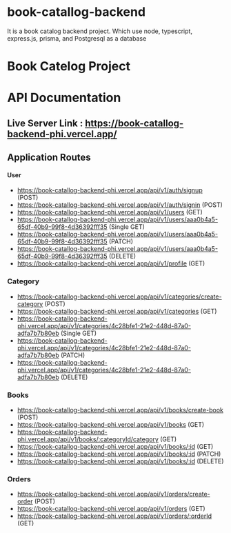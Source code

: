 # book-catallog-backend
It is a book catalog backend project.  Which use node, typescript, express.js, prisma, and Postgresql as a database

# Book Catelog Project

# API Documentation

## Live Server Link : https://book-catallog-backend-phi.vercel.app/

## Application Routes

#### User

- https://book-catallog-backend-phi.vercel.app/api/v1/auth/signup (POST)
- https://book-catallog-backend-phi.vercel.app/api/v1/auth/signin (POST)
- https://book-catallog-backend-phi.vercel.app/api/v1/users (GET)
- https://book-catallog-backend-phi.vercel.app/api/v1/users/aaa0b4a5-65df-40b9-99f8-4d36392fff35 (Single GET) 
- https://book-catallog-backend-phi.vercel.app/api/v1/users/aaa0b4a5-65df-40b9-99f8-4d36392fff35 (PATCH)
- https://book-catallog-backend-phi.vercel.app/api/v1/users/aaa0b4a5-65df-40b9-99f8-4d36392fff35 (DELETE) 
- https://book-catallog-backend-phi.vercel.app/api/v1/profile (GET)

### Category

- https://book-catallog-backend-phi.vercel.app/api/v1/categories/create-category (POST)
- https://book-catallog-backend-phi.vercel.app/api/v1/categories (GET)
- https://book-catallog-backend-phi.vercel.app/api/v1/categories/4c28bfe1-21e2-448d-87a0-adfa7b7b80eb (Single GET) 
- https://book-catallog-backend-phi.vercel.app/api/v1/categories/4c28bfe1-21e2-448d-87a0-adfa7b7b80eb (PATCH)
- https://book-catallog-backend-phi.vercel.app/api/v1/categories/4c28bfe1-21e2-448d-87a0-adfa7b7b80eb (DELETE) 

### Books

- https://book-catallog-backend-phi.vercel.app/api/v1/books/create-book (POST)
- https://book-catallog-backend-phi.vercel.app/api/v1/books (GET)
- https://book-catallog-backend-phi.vercel.app/api/v1/books/:categoryId/category (GET)
- https://book-catallog-backend-phi.vercel.app/api/v1/books/:id (GET)
- https://book-catallog-backend-phi.vercel.app/api/v1/books/:id (PATCH)
- https://book-catallog-backend-phi.vercel.app/api/v1/books/:id (DELETE)

### Orders

- https://book-catallog-backend-phi.vercel.app/api/v1/orders/create-order (POST)
- https://book-catallog-backend-phi.vercel.app/api/v1/orders (GET) 
- https://book-catallog-backend-phi.vercel.app/api/v1/orders/:orderId (GET)


